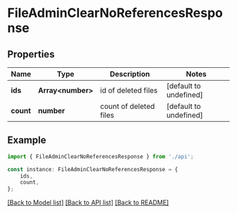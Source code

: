 # FileAdminClearNoReferencesResponse


## Properties

Name | Type | Description | Notes
------------ | ------------- | ------------- | -------------
**ids** | **Array&lt;number&gt;** | id of deleted files | [default to undefined]
**count** | **number** | count of deleted files | [default to undefined]

## Example

```typescript
import { FileAdminClearNoReferencesResponse } from './api';

const instance: FileAdminClearNoReferencesResponse = {
    ids,
    count,
};
```

[[Back to Model list]](../README.md#documentation-for-models) [[Back to API list]](../README.md#documentation-for-api-endpoints) [[Back to README]](../README.md)
